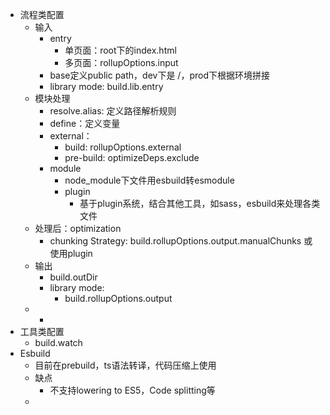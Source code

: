 - 流程类配置
	- 输入
		- entry
			- 单页面：root下的index.html
			- 多页面：rollupOptions.input
		- base定义public path，dev下是 /，prod下根据环境拼接
		- library mode: build.lib.entry
	- 模块处理
		- resolve.alias: 定义路径解析规则
		- define：定义变量
		- external：
			- build: rollupOptions.external
			- pre-build: optimizeDeps.exclude
		- module
			- node_module下文件用esbuild转esmodule
			- plugin
				- 基于plugin系统，结合其他工具，如sass，esbuild来处理各类文件
	- 处理后：optimization
		- chunking Strategy: build.rollupOptions.output.manualChunks 或使用plugin
	- 输出
		- build.outDir
		- library mode:
			- build.rollupOptions.output
	-
		-
- 工具类配置
	- build.watch
- Esbuild
	- 目前在prebuild，ts语法转译，代码压缩上使用
	- 缺点
		- 不支持lowering to ES5，Code splitting等
	-